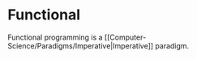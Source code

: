 # Functional
Functional programming is a [[Computer-Science/Paradigms/Imperative|Imperative]] paradigm.